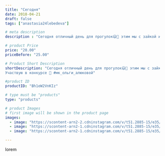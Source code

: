 ```yaml
---
title: "Сегодня"
date: 2018-04-21
draft: false
tags: ["anastasia24lebedeva"]

# meta description
description : "Сегодня отличный день для прогулок😃👣 этим мы с зайкой и занимались. Несмотря на прохладный ветерок все получилось здорово. А зайка получилась благодаря совместн"

# product Price
price: "20.00"
priceBefore: "25.00"

# Product Short Description
shortDescription: "Сегодня отличный день для прогулок😃👣 этим мы с зайкой и занимались. Несмотря на прохладный ветерок все получилось здорово. А зайка получилась благодаря совместнику с @lelkiny_radosti было интересно, все 🐇разные и красивые. 
Участвую в конкурсе 🙋 #мк_ольги_алюковой"

#product ID
productID: "Bh1eW2VnKIz"

# type must be "products"
type: "products"

# product Images
# first image will be shown in the product page
images:
  - image: "https://scontent-arn2-2.cdninstagram.com/v/t51.2885-15/e35/30590592_2148333512066900_5523341308594225152_n.jpg?_nc_ht=scontent-arn2-2.cdninstagram.com&_nc_cat=108&_nc_ohc=B1ut8HF20a4AX_JZEz9&tp=1&oh=c78b4d5671cbae24c88119cac2f6daca&oe=605B52B2&ig_cache_key=MTc2MjQ0NTk1Mjg2Nzk2MTk4OQ%3D%3D.2"
  - image: "https://scontent-arn2-1.cdninstagram.com/v/t51.2885-15/e35/30829487_1536270343149678_2449735649264140288_n.jpg?_nc_ht=scontent-arn2-1.cdninstagram.com&_nc_cat=106&_nc_ohc=sWVg9SR9kg0AX8t8oiL&tp=1&oh=746e348a18fa55e31638a55b405dfb99&oe=605B8DF0&ig_cache_key=MTc2MjQ0NTk2NDgzMDIyMDgyMw%3D%3D.2"
  - image: "https://scontent-arn2-1.cdninstagram.com/v/t51.2885-15/e35/30590109_993309064151310_7606551106017034240_n.jpg?_nc_ht=scontent-arn2-1.cdninstagram.com&_nc_cat=106&_nc_ohc=x3FS1ehO8JUAX-iihlm&tp=1&oh=4623dc24feef1cacde7966f6eb2f571a&oe=605A7F7A&ig_cache_key=MTc2MjQ0NTk3NTQ3NTI2MzMxMA%3D%3D.2"

---
```

lorem
